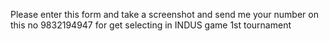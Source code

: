 Please enter this form and take a screenshot and send me your number on this no 9832194947 for get selecting in INDUS game 1st tournament
